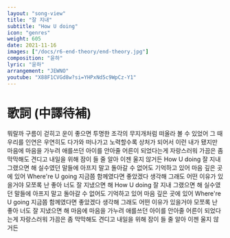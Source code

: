 ```yaml
---
layout: "song-view"
title: "잘 지내"
subtitle: "How U doing"
icon: "genres"
weight: 605
date: 2021-11-16
images: ["/docs/r6-end-theory/end-theory.jpg"]
composition: "윤하"
lyric: "윤하"
arrangement: "JEWNO"
youtube: "X88F1CVGd8w?si=YHPxNd5c9WpCz-Y1"
---
```


# 歌詞 (中譯待補)

뭐랄까
구름이 걷히고 운이 좋으면
투명한 조각의 무지개처럼
떠올라 볼 수 있었어
그 때 우리를
인연은
우연히도 다가와 떠나가고
노력할수록 상처가 되어서
이런 내가 됐지만
마음에 마음을 가누려 애를쓰던
아이를 안아줄 어른이 되었다는게
자랑스러워
가끔은 좀 막막해도 견디고
내일을 위해 잠이 들 줄 알아
이젠 울지 않거든
How U doing
잘 지내 그랬으면 해
실수였던 말들에
아프지 말고
돌아갈 수 없어도
기억하고 있어
마음 깊은 곳에 있어
Where're U going
지금쯤 함께였다면
좋았겠다 생각해
그래도 어떤
이유가 있을거야
모쪼록 난 좋아
너도 잘 지냈으면 해
How U doing
잘 지내 그랬으면 해
실수였던 말들에
아프지 말고
돌아갈 수 없어도
기억하고 있어
마음 깊은 곳에 있어
Where're U going
지금쯤 함께였다면
좋았겠다 생각해
그래도 어떤
이유가 있을거야
모쪼록 난 좋아
너도 잘 지냈으면 해
마음에 마음을 가누려 애를쓰던
아이를 안아줄 어른이 되었다는게
자랑스러워
가끔은 좀 막막해도 견디고
내일을 위해 잠이 들 줄 알아
이젠 울지 않거든
